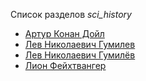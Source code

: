 Список разделов *sci_history*

* [Артур Конан Дойл](Артур%20Конан%20Дойл)
* [Лев Николаевич Гумилев](Лев%20Николаевич%20Гумилев)
* [Лев Николаевич Гумилёв](Лев%20Николаевич%20Гумилёв)
* [Лион Фейхтвангер](Лион%20Фейхтвангер)